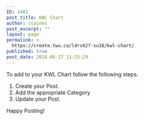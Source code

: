 ```yaml
---
ID: 1482
post_title: KWL Chart
author: ccaines
post_excerpt: ""
layout: page
permalink: >
  https://create.twu.ca/ldrs627-su18/kwl-chart/
published: true
post_date: 2018-06-27 11:25:29
---
```

To add to your KWL Chart follow the following steps.
<ol>
 	<li>Create your Post.</li>
 	<li>Add the appropriate Category</li>
 	<li>Update your Post.</li>
</ol>
Happy Posting!
